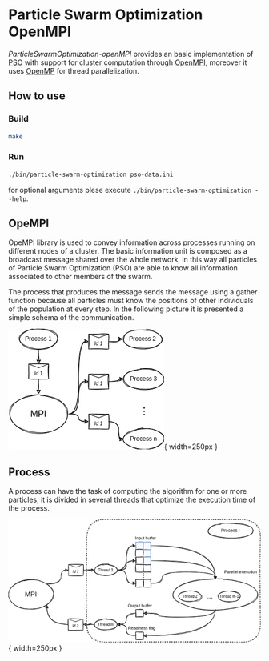 # Particle Swarm Optimization OpenMPI
*ParticleSwarmOptimization-openMPI* provides an basic implementation of [PSO](https://en.wikipedia.org/wiki/Particle_swarm_optimization) with support for cluster computation through [OpenMPI](https://www.open-mpi.org/), moreover it uses [OpenMP](https://www.openmp.org/) for thread parallelization.

## How to use
### Build
```bash
make
```

### Run
```bash
./bin/particle-swarm-optimization pso-data.ini
```

for optional arguments plese execute `./bin/particle-swarm-optimization --help`.

## OpeMPI
OpeMPI library is used to convey information across processes running on different nodes of a cluster. The basic information unit is composed as a broadcast message shared over the whole network, in this way all particles of Particle Swarm Optimization (PSO) are able to know all information associated to other members of the swarm.

The process that produces the message sends the message using a gather function because all particles must know the positions of other individuals of the population at every step. In the following picture it is presented a simple schema of the communication.

![Communication schema](./images/communication_schema.png){ width=250px }

## Process
A process can have the task of computing the algorithm for one or more particles, it is divided in several threads that optimize the execution time of the process.

![Execution schema](./images/execution_schema.png){ width=250px }
